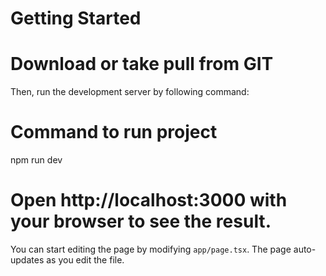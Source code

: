 

# Getting Started

# Download or take pull from GIT

Then, run the development server by following command:

# Command to run project
npm run dev

# Open http://localhost:3000 with your browser to see the result.

You can start editing the page by modifying `app/page.tsx`. The page auto-updates as you edit the file.

